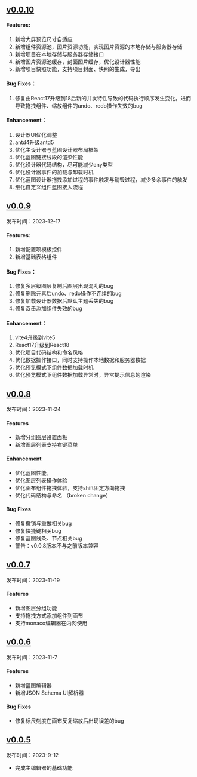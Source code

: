 ## [v0.0.10](https://github.com/xiaopujun/light-chaser/releases/tag/v0.0.10)

#### Features:

1. 新增大屏预览尺寸自适应
2. 新增组件资源池，图片资源功能，实现图片资源的本地存储与服务器存储
3. 新增项目在本地存储与服务器存储接口
4. 新增图片资源池缓存，封面图片缓存，优化设计器性能
5. 新增项目快照功能，支持项目封面、快照的生成，导出

#### Bug Fixes：

1. 修复由React17升级到18后新的并发特性导致的代码执行顺序发生变化，进而导致拖拽组件、缩放组件的undo、redo操作失效的bug

#### Enhancement：

1. 设计器UI优化调整
2. antd4升级antd5
3. 优化主设计器与蓝图设计器布局框架
4. 优化蓝图链接线段的渲染性能
5. 优化设计器代码结构，尽可能减少any类型
6. 优化设计器事件的加载与卸载时机
7. 优化蓝图设计器拖拽添加过程的事件触发与销毁过程，减少多余事件的触发
8. 细化自定义组件蓝图接入流程

## [v0.0.9](https://github.com/xiaopujun/light-chaser/releases/tag/v0.0.9)

发布时间：2023-12-17

#### Features:

1. 新增配置项模板控件
2. 新增基础表格组件

#### Bug Fixes：

1. 修复多层级图层复制后图层出现混乱的bug
2. 修复删除元素后undo、redo操作不连续的bug
3. 修复加载设计器数据后默认主题丢失的bug
4. 修复双击添加组件失效的bug

#### Enhancement：

1. vite4升级到vite5
2. React17升级到React18
3. 优化项目代码结构和命名风格
4. 优化数据操作接口，同时支持操作本地数据和服务器数据
5. 优化预览模式下组件数据加载时机
6. 优化预览模式下组件数据加载异常时，异常提示信息的渲染

## [v0.0.8](https://github.com/xiaopujun/light-chaser/releases/tag/v0.0.8)

发布时间：2023-11-24

#### Features

- 新增分组图层设置面板
- 新增图层列表支持右键菜单

#### Enhancement

- 优化蓝图性能,
- 优化图层列表操作体验
- 优化画布组件拖拽体验，支持shift固定方向拖拽
- 优化代码结构与命名 （broken change）

#### Bug Fixes

- 修复撤销与重做相关bug
- 修复快捷键相关bug
- 修复蓝图线条、节点相关bug
- 警告：v0.0.8版本不与之前版本兼容

## [v0.0.7](https://github.com/xiaopujun/light-chaser/releases/tag/v0.0.7)

发布时间：2023-11-19

#### Features

- 新增图层分组功能
- 支持拖拽方式添加组件到画布
- 支持monaco编辑器在内网使用

## [v0.0.6](https://github.com/xiaopujun/light-chaser/releases/tag/v0.0.6)

发布时间：2023-11-7

#### Features

- 新增蓝图编辑器
- 新增JSON Schema UI解析器

#### Bug Fixes

- 修复标尺刻度在画布反复缩放后出现误差的bug

## [v0.0.5](https://github.com/xiaopujun/light-chaser/releases/tag/v0.0.5)

发布时间：2023-9-12

- 完成主编辑器的基础功能

